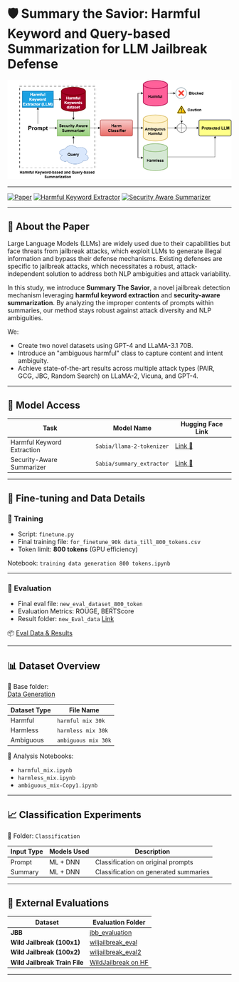# 🛡️ Summary the Savior: Harmful Keyword and Query-based Summarization for LLM Jailbreak Defense

![Project Banner](https://github.com/shrestho10/SummaryTheSavior/blob/main/for%20figures%20in%20paper/fig1forpaper.drawio%20(2).png)

---

[![Paper](https://img.shields.io/badge/Paper-Read-blue)](https://aclanthology.org/2025.trustnlp-main.17/)
[![Harmful Keyword Extractor](https://img.shields.io/badge/Keyword-Extractor-green)](https://huggingface.co/Sabia/llama-2-tokenizer)
[![Security Aware Summarizer](https://img.shields.io/badge/Summarizer-Tool-orange)](https://huggingface.co/Sabia/summary_extractor)

---

## 📄 About the Paper

Large Language Models (LLMs) are widely used due to their capabilities but face threats from jailbreak attacks, which exploit LLMs to generate illegal information and bypass their defense mechanisms. Existing defenses are specific to jailbreak attacks, which necessitates a robust, attack-independent solution to address both NLP ambiguities and attack variability.

In this study, we introduce **Summary The Savior**, a novel jailbreak detection mechanism leveraging **harmful keyword extraction** and **security-aware summarization**. By analyzing the improper contents of prompts within summaries, our method stays robust against attack diversity and NLP ambiguities.

We:
- Create two novel datasets using GPT-4 and LLaMA-3.1 70B.
- Introduce an "ambiguous harmful" class to capture content and intent ambiguity.
- Achieve state-of-the-art results across multiple attack types (PAIR, GCG, JBC, Random Search) on LLaMA-2, Vicuna, and GPT-4.

---

## 🔗 Model Access

| Task                        | Model Name                        | Hugging Face Link |
|----------------------------|-----------------------------------|--------------------|
| Harmful Keyword Extraction | `Sabia/llama-2-tokenizer`         | [Link 🔗](https://huggingface.co/Sabia/llama-2-tokenizer) |
| Security-Aware Summarizer  | `Sabia/summary_extractor`         | [Link 🔗](https://huggingface.co/Sabia/summary_extractor) |

---

## 🧠 Fine-tuning and Data Details

### 📁 Training

- Script: `finetune.py`
- Final training file: `for_finetune_90k data_till_800_tokens.csv`  
- Token limit: **800 tokens** (GPU efficiency)

Notebook: `training data generation 800 tokens.ipynb`

---

### 📁 Evaluation

- Final eval file: `new_eval_dataset_800_token`  
- Evaluation Metrics: ROUGE, BERTScore  
- Result folder: `new_Eval_data` [Link](https://github.com/shrestho10/SummaryTheSavior/tree/main/Security-Aware-Summarizer/new_Eval_data)

📦 [Eval Data & Results](https://huggingface.co/datasets/Shagoto/Data-Generation-Summary/tree/main/After%20Data%20Generation%20Data)

---

## 📊 Dataset Overview

📍 Base folder:  
[Data Generation](https://github.com/shrestho10/SummaryTheSavior/tree/main/Security-Aware-Summarizer/Data%20Generation)

| Dataset Type  | File Name |
|---------------|-----------|
| Harmful       | `harmful mix 30k` |
| Harmless      | `harmless mix 30k` |
| Ambiguous     | `ambiguous mix 30k` |

📓 Analysis Notebooks:
- `harmful_mix.ipynb`
- `harmless_mix.ipynb`
- `ambiguous_mix-Copy1.ipynb`

---

## 📈 Classification Experiments

📁 Folder: `Classification`

| Input Type | Models Used         | Description |
|------------|---------------------|-------------|
| Prompt     | ML + DNN            | Classification on original prompts |
| Summary    | ML + DNN            | Classification on generated summaries |

---

## 🔬 External Evaluations

| Dataset                    | Evaluation Folder |
|---------------------------|-------------------|
| **JBB**                   | [jbb_evaluation](https://github.com/shrestho10/SummaryTheSavior/tree/main/Security-Aware-Summarizer/eval_2/jbb_evaluation) |
| **Wild Jailbreak (100x1)** | [wiljailbreak_eval](https://github.com/shrestho10/SummaryTheSavior/tree/main/Security-Aware-Summarizer/wiljailbreak_eval) |
| **Wild Jailbreak (100x2)** | [wiljailbreak_eval2](https://github.com/shrestho10/SummaryTheSavior/tree/main/Security-Aware-Summarizer/wiljailbreak_eval2) |
| **Wild Jailbreak Train File** | [WildJailbreak on HF](https://huggingface.co/datasets/allenai/wildjailbreak/tree/main) |

---


